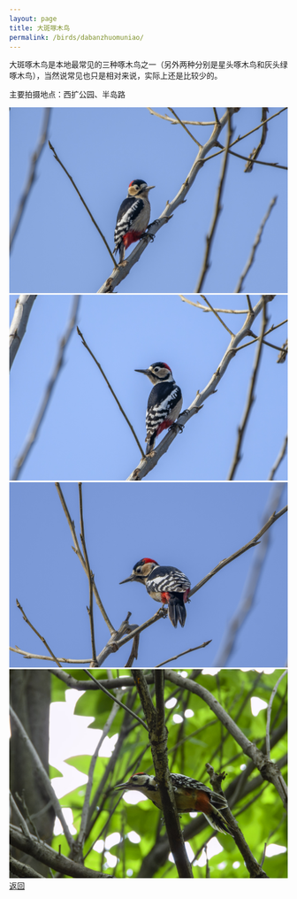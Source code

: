 ```yaml
---
layout: page
title: 大斑啄木鸟
permalink: /birds/dabanzhuomuniao/
---
```

大斑啄木鸟是本地最常见的三种啄木鸟之一（另外两种分别是星头啄木鸟和灰头绿啄木鸟），当然说常见也只是相对来说，实际上还是比较少的。

主要拍摄地点：西扩公园、半岛路

![](../picture/大斑啄木鸟/DSC_2618-NEF_DxO_DeepPRIME.jpg)
![](../picture/大斑啄木鸟/DSC_2620-NEF_DxO_DeepPRIME.jpg)
![](../picture/大斑啄木鸟/DSC_2625-NEF_DxO_DeepPRIME.jpg)
![](../picture/大斑啄木鸟/DSCN0295-NRW_DxO_DeepPRIME.jpg)
[返回](../../)

